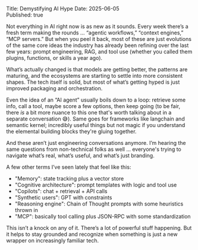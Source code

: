 Title: Demystifying AI Hype
Date: 2025-06-05  
Published: true  

Not everything in AI right now is as new as it sounds. Every week there’s a fresh term making the rounds ... “agentic workflows,” “context engines,” “MCP servers.” But when you peel it back, most of these are just evolutions of the same core ideas the industry has already been refining over the last few years: prompt engineering, RAG, and tool use (whether you called them plugins, functions, or skills a year ago).

What’s actually changed is that models are getting better, the patterns are maturing, and the ecosystems are starting to settle into more consistent shapes. The tech itself is solid, but most of what’s getting hyped is just improved packaging and orchestration.

Even the idea of an “AI agent” usually boils down to a loop: retrieve some info, call a tool, maybe score a few options, then keep going (to be fair, there _is_ a bit more nuance to this one that's worth talking about in a separate conversation 😅). Same goes for frameworks like langchain and semantic kernel; incredibly useful things but not magic if you understand the elemental building blocks they're gluing together.

And these aren’t just engineering conversations anymore. I’m hearing the same questions from non-technical folks as well ... everyone's trying to navigate what’s real, what’s useful, and what’s just branding.

A few other terms I’ve seen lately that feel like this:

- "Memory": state tracking plus a vector store
- "Cognitive architecture": prompt templates with logic and tool use
- "Copilots": chat + retrieval + API calls
- "Synthetic users": GPT with constraints
- "Reasoning engine": Chain of Thought prompts with some heuristics thrown in
- "MCP": basically tool calling plus JSON-RPC with some standardization

This isn’t a knock on any of it. There’s a lot of powerful stuff happening. But it helps to stay grounded and recognize when something is just a new wrapper on increasingly familiar tech.